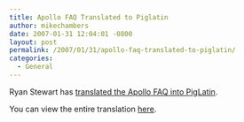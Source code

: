 ```yaml
---
title: Apollo FAQ Translated to Piglatin
author: mikechambers
date: 2007-01-31 12:04:01 -0800
layout: post
permalink: /2007/01/31/apollo-faq-translated-to-piglatin/
categories:
  - General
---
```



Ryan Stewart has [translated the Apollo FAQ into PigLatin][1].

You can view the entire translation [here][1].

 [1]: http://blog.digitalbackcountry.com/?page_id=641